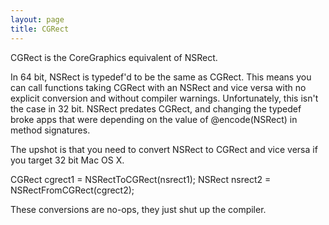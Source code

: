 ```yaml
---
layout: page
title: CGRect
---
```


CGRect is the CoreGraphics equivalent of NSRect.

In 64 bit, NSRect is typedef'd to be the same as CGRect.  This means you can call functions taking CGRect with an NSRect and vice versa with no explicit conversion and without compiler warnings.  Unfortunately, this isn't the case in 32 bit.  NSRect predates CGRect, and changing the typedef broke apps that were depending on the value of @encode(NSRect) in method signatures.  

The upshot is that you need to convert NSRect to CGRect and vice versa if you target 32 bit Mac OS X.  

    
CGRect cgrect1 = NSRectToCGRect(nsrect1);
NSRect nsrect2 = NSRectFromCGRect(cgrect2);


These conversions are no-ops, they just shut up the compiler.

